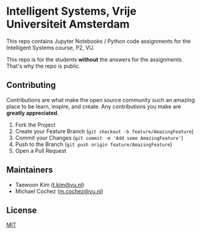 # Intelligent Systems, Vrije Universiteit Amsterdam

This repo contains Jupyter Notebooks / Python code assignments for the Intelligent
Systems course, P2, VU.

This repo is for the students **without** the answers for the assignments. That's why
the repo is public.

## Contributing

Contributions are what make the open source community such an amazing place to be learn, inspire, and create. Any contributions you make are **greatly appreciated**.

1. Fork the Project
1. Create your Feature Branch (`git checkout -b feature/AmazingFeature`)
1. Commit your Changes (`git commit -m 'Add some AmazingFeature'`)
1. Push to the Branch (`git push origin feature/AmazingFeature`)
1. Open a Pull Request

## Maintainers

- Taewoon Kim (t.kim@vu.nl)
- Michael Cochez (m.cochez@vu.nl)

## License

[MIT](https://choosealicense.com/licenses/mit/)
